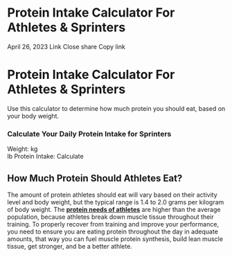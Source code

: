 #  Protein Intake Calculator For Athletes & Sprinters 
April 26, 2023
Link
Close share Copy link
# Protein Intake Calculator For Athletes & Sprinters
Use this calculator to determine how much protein you should eat, based on your body weight.
### Calculate Your Daily Protein Intake for Sprinters
Weight:
kg  
lb
Protein Intake: Calculate
## How Much Protein Should Athletes Eat?
The amount of protein athletes should eat will vary based on their activity level and body weight, but the typical range is 1.4 to 2.0 grams per kilogram of body weight.
The [**protein needs of athletes**](https://sprintingworkouts.com/blogs/nutrition/protein-for-sprinters "protein needs of athletes") are higher than the average population, because athletes break down muscle tissue throughout their training.
To properly recover from training and improve your performance, you need to ensure you are eating protein throughout the day in adequate amounts, that way you can fuel muscle protein synthesis, build lean muscle tissue, get stronger, and be a better athlete.
[ ](https://sprintingworkouts.com/blogs/calculators)
